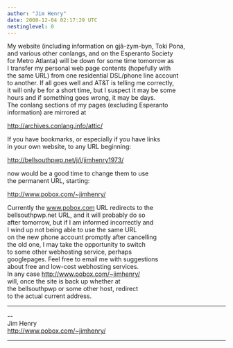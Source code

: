 ```yaml
---
author: "Jim Henry"
date: 2008-12-04 02:17:29 UTC
nestinglevel: 0
---
```

My website (including information on gjâ-zym-byn, Toki Pona,  
and various other conlangs, and on the Esperanto Society  
for Metro Atlanta) will be down for some time tomorrow as  
I transfer my personal web page contents (hopefully with  
the same URL) from one residential DSL/phone line account  
to another. If all goes well and AT&T is telling me correctly,  
it will only be for a short time, but I suspect it may be some  
hours and if something goes wrong, it may be days.  
The conlang sections of my pages (excluding Esperanto  
information) are mirrored at  
  
http://archives.conlang.info/attic/  
  
If you have bookmarks, or especially if you have links  
in your own website, to any URL beginning:  
  
http://bellsouthpwp.net/j/i/jimhenry1973/  
  
now would be a good time to change them to use  
the permanent URL, starting:  
  
http://www.pobox.com/~jimhenry/  
  
Currently the www.pobox.com URL redirects to the  
bellsouthpwp.net URL, and it will probably do so  
after tomorrow, but if I am informed incorrectly and  
I wind up not being able to use the same URL  
on the new phone account promptly after cancelling  
the old one, I may take the opportunity to switch  
to some other webhosting service, perhaps  
googlepages. Feel free to email me with suggestions  
about free and low-cost webhosting services.  
In any case http://www.pobox.com/~jimhenry/  
will, once the site is back up whether at  
the bellsouthpwp or some other host, redirect  
to the actual current address.  

***

\--  
Jim Henry  
http://www.pobox.com/~jimhenry/  


***
